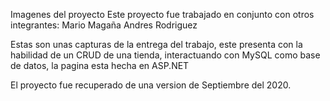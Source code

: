 Imagenes del proyecto
Este proyecto fue trabajado en conjunto con otros integrantes:
Mario Magaña 
Andres Rodriguez

Estas son unas capturas de la entrega del trabajo, este presenta con la habilidad de un CRUD de una tienda, interactuando con MySQL como base de datos, la pagina esta hecha en ASP.NET

El proyecto fue recuperado de una version de Septiembre del 2020.
